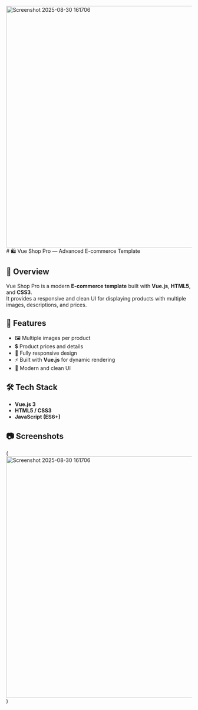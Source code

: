 <img width="1310" height="656" alt="Screenshot 2025-08-30 161706" src="https://github.com/user-attachments/assets/fd7c4554-a64c-4cb9-990e-4befccab469a" /># 🛍️ Vue Shop Pro — Advanced E-commerce Template

## 📌 Overview
Vue Shop Pro is a modern **E-commerce template** built with **Vue.js**, **HTML5**, and **CSS3**.  
It provides a responsive and clean UI for displaying products with multiple images, descriptions, and prices.  

## 🚀 Features
- 🖼️ Multiple images per product  
- 💲 Product prices and details  
- 📱 Fully responsive design  
- ⚡ Built with **Vue.js** for dynamic rendering  
- 🎨 Modern and clean UI  

## 🛠️ Tech Stack
- **Vue.js 3**  
- **HTML5 / CSS3**  
- **JavaScript (ES6+)**  

## 📷 Screenshots
(<img width="1310" height="656" alt="Screenshot 2025-08-30 161706" src="https://github.com/user-attachments/assets/d89cd065-e7e0-463a-a6e4-38f2d522e96a" />
)


